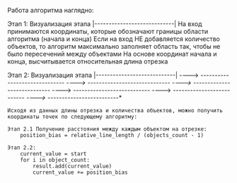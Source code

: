 Работа алгоритма наглядно:

Этап 1:
Визуализация этапа
|----------------------------|
	На вход принимаются координаты, которые обозначают границы области алгоритма (начала и конца)
	Если на вход НЕ добавляется количество объектов, то алгоритм максимально заполняет область так, чтобы не было пересечений между объектами
	На основе координат начала и конца, высчитывается относительная длина отрезка

Этап 2:
Визуализация этапа
|----------------------------|
----> *------------------------------
----> *-----*------------------------
----> *-----*-----*------------------
----> *-----*-----*-----*------------
----> *-----*-----*-----*-----*------
----> *-----*-----*-----*-----*-----*

	Исходя из данных длины отрезка и количества объектов, можно получить координаты точек по следующему алгоритму:
		
	Этап 2.1 Получение расстояния между каждым объектом на отрезке:
		position_bias = relative_line_length / (objects_count - 1)
	
	Этап 2.2:
		current_value = start
		for i in object_count:
			result.add(current_value)
			current_value += position_bias
